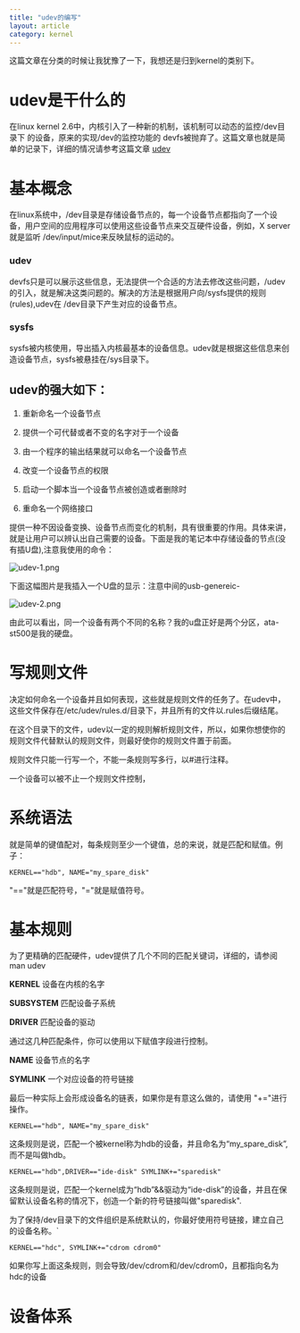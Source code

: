 ```yaml
---
title: "udev的编写"
layout: article
category: kernel
---
```


这篇文章在分类的时候让我犹豫了一下，我想还是归到kernel的类别下。

# udev是干什么的

在linux kernel 2.6中，内核引入了一种新的机制，该机制可以动态的监控/dev目录下
的设备，原来的实现/dev的监控功能的 devfs被抛弃了。这篇文章也就是简单的记录下，详细的情况请参考这篇文章 [udev](http://www.reactivated.net/writing_udev_rules.html#testing)

# 基本概念
在linux系统中，/dev目录是存储设备节点的，每一个设备节点都指向了一个设备，用户空间的应用程序可以使用这些设备节点来交互硬件设备，例如，X server 就是监听
/dev/input/mice来反映鼠标的运动的。

### udev

devfs只是可以展示这些信息，无法提供一个合适的方法去修改这些问题，/udev的引入，就是解决这类问题的。解决的方法是根据用户向/sysfs提供的规则(rules),udev在
/dev目录下产生对应的设备节点。

### sysfs

sysfs被内核使用，导出插入内核最基本的设备信息。udev就是根据这些信息来创造设备节点，sysfs被悬挂在/sys目录下。

## udev的强大如下：

1. 重新命名一个设备节点

2. 提供一个可代替或者不变的名字对于一个设备

3. 由一个程序的输出结果就可以命名一个设备节点

4. 改变一个设备节点的权限

5. 启动一个脚本当一个设备节点被创造或者删除时

6. 重命名一个网络接口

提供一种不因设备变换、设备节点而变化的机制，具有很重要的作用。具体来讲，就是让用户可以辨认出自己需要的设备。下面是我的笔记本中存储设备的节点(没有插U盘),注意我使用的命令：


![udev-1.png](http://yuzibo.qiniudn.com/udev-1.png)

下面这幅图片是我插入一个U盘的显示：注意中间的usb-genereic-

![udev-2.png](http://yuzibo.qiniudn.com/udev-2.png)

由此可以看出，同一个设备有两个不同的名称？我的u盘正好是两个分区，ata-st500是我的硬盘。

# 写规则文件
决定如何命名一个设备并且如何表现，这些就是规则文件的任务了。在udev中，这些文件保存在/etc/udev/rules.d/目录下，并且所有的文件以.rules后缀结尾。

在这个目录下的文件，udev以一定的规则解析规则文件，所以，如果你想使你的规则文件代替默认的规则文件，则最好使你的规则文件置于前面。

规则文件只能一行写一个，不能一条规则写多行，以#进行注释。

一个设备可以被不止一个规则文件控制，

# 系统语法
就是简单的键值配对，每条规则至少一个键值，总的来说，就是匹配和赋值。例子：

	KERNEL=="hdb", NAME="my_spare_disk"

"=="就是匹配符号，"="就是赋值符号。

# 基本规则
为了更精确的匹配硬件，udev提供了几个不同的匹配关键词，详细的，请参阅man udev

__KERNEL__ 设备在内核的名字

__SUBSYSTEM__ 匹配设备子系统

__DRIVER__ 匹配设备的驱动

通过这几种匹配条件，你可以使用以下赋值字段进行控制。

__NAME__ 设备节点的名字

__SYMLINK__ 一个对应设备的符号链接

最后一种实际上会形成设备名的链表，如果你是有意这么做的，请使用 "+="进行操作。

	KERNEL=="hdb", NAME="my_spare_disk"

这条规则是说，匹配一个被kernel称为hdb的设备，并且命名为“my_spare_disk”,而不是叫做hdb。

	KERNEL=="hdb",DRIVER=="ide-disk" SYMLINK+="sparedisk"

这条规则是说，匹配一个kernel成为“hdb”&&驱动为“ide-disk”的设备，并且在保留默认设备名称的情况下，创造一个新的符号链接叫做"sparedisk".

为了保持/dev目录下的文件组织是系统默认的，你最好使用符号链接，建立自己的设备名称。`

	KERNEL=="hdc", SYMLINK+="cdrom cdrom0"

如果你写上面这条规则，则会导致/dev/cdrom和/dev/cdrom0，且都指向名为hdc的设备

# 设备体系










